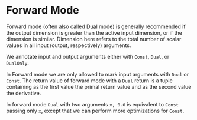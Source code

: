# Forward Mode

Forward mode (often also called Dual mode) is generally recommended if the output dimension is greater than the active input dimension, or if the dimension is similar. Dimension here refers to the total number of scalar values in all input (output, respectively) arguments.

We annotate input and output arguments either with `Const`, `Dual`, or `DualOnly`.

In Forward mode we are only allowed to mark input arguments with `Dual` or `Const`.
The return value of forward mode with a `Dual` return is a tuple containing as the first value the primal return value and as the second value the derivative.

In forward mode `Dual` with two arguments `x, 0.0` is equivalent to `Const` passing only `x`, except that we can perform more optimizations for `Const`.


